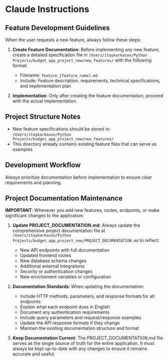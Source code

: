 # Claude Instructions

## Feature Development Guidelines

When the user requests a new feature, always follow these steps:

1. **Create Feature Documentation**: Before implementing any new feature, create a detailed specification file in `/Users/itaykarkason/Python Projects/budget_app_project_new/new_features/` with the following format:
   - Filename: `feature_[feature_name].md`
   - Include: Feature description, requirements, technical specifications, and implementation plan

2. **Implementation**: Only after creating the feature documentation, proceed with the actual implementation.

## Project Structure Notes

- New feature specifications should be stored in: `/Users/itaykarkason/Python Projects/budget_app_project_new/new_features/`
- This directory already contains existing feature files that can serve as examples

## Development Workflow

Always prioritize documentation before implementation to ensure clear requirements and planning.

## Project Documentation Maintenance

**IMPORTANT**: Whenever you add new features, routes, endpoints, or make significant changes to the application:

1. **Update PROJECT_DOCUMENTATION.md**: Always update the comprehensive project documentation file at `/Users/itaykarkason/Python Projects/budget_app_project_new/PROJECT_DOCUMENTATION.md` to reflect:
   - New API endpoints with full documentation
   - Updated frontend routes
   - New database schema changes
   - Additional external integrations
   - Security or authentication changes
   - New environment variables or configuration

2. **Documentation Standards**: When updating the documentation:
   - Include HTTP methods, parameters, and response formats for all endpoints
   - Explain what each endpoint does in English
   - Document any authentication requirements
   - Include query parameters and request/response examples
   - Update the API response formats if they change
   - Maintain the existing documentation structure and format

3. **Keep Documentation Current**: The PROJECT_DOCUMENTATION.md file serves as the single source of truth for the entire application. It must always be kept up-to-date with any changes to ensure it remains accurate and useful.